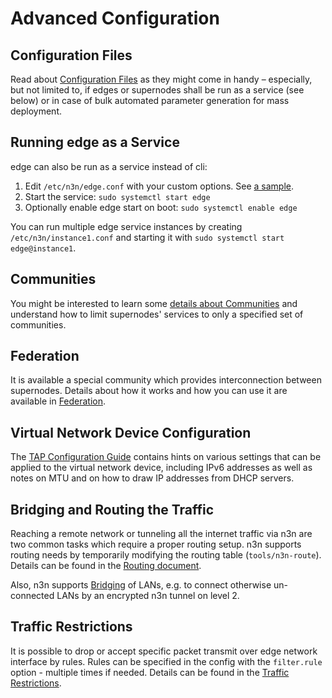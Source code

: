 # Advanced Configuration


## Configuration Files

Read about [Configuration Files](ConfigurationFiles.md) as they might come in handy – especially, but not limited to, if edges or supernodes shall be run as a service (see below) or in case of bulk automated parameter generation for mass deployment.

## Running edge as a Service

edge can also be run as a service instead of cli:

1. Edit `/etc/n3n/edge.conf` with your custom options. See [a sample](edge.conf.sample).
2. Start the service: `sudo systemctl start edge`
3. Optionally enable edge start on boot: `sudo systemctl enable edge`

You can run multiple edge service instances by creating `/etc/n3n/instance1.conf` and
starting it with `sudo systemctl start edge@instance1`.


## Communities

You might be interested to learn some [details about Communities](Communities.md) and understand how to limit supernodes' services to only a specified set of communities.


## Federation

It is available a special community which provides interconnection between supernodes. Details about how it works and how you can use it are available in [Federation](Federation.md).

## Virtual Network Device Configuration

The [TAP Configuration Guide](TapConfiguration.md) contains hints on various settings that can be applied to the virtual network device, including IPv6 addresses as well as notes on MTU and on how to draw IP addresses from DHCP servers.


## Bridging and Routing the Traffic

Reaching a remote network or tunneling all the internet traffic via n3n are two common tasks which require a proper routing setup. n3n supports routing needs by temporarily modifying the routing table (`tools/n3n-route`). Details can be found in the [Routing document](Routing.md).

Also, n3n supports [Bridging](Bridging.md) of LANs, e.g. to connect otherwise un-connected LANs by an encrypted n3n tunnel on level 2.


## Traffic Restrictions

It is possible to drop or accept specific packet transmit over edge network
interface by rules. Rules can be specified in the config with the `filter.rule`
option - multiple times if needed. Details can be found in the [Traffic
Restrictions](TrafficRestrictions.md).
